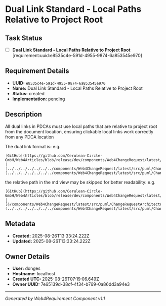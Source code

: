 # Dual Link Standard - Local Paths Relative to Project Root

## Task Status
- [ ] **Dual Link Standard - Local Paths Relative to Project Root** [requirement:uuid:e8535c4e-591d-4955-9874-6a853545e970]

## Requirement Details

- **UUID:** `e8535c4e-591d-4955-9874-6a853545e970`
- **Name:** Dual Link Standard - Local Paths Relative to Project Root
- **Status:** created
- **Implementation:** pending

## Description

All dual links in PDCAs must use local paths that are relative to project root from the document location, ensuring clickable local links work correctly from any PDCA location

The dual link format is: e.g.
```
[GitHub](https://github.com/Cerulean-Circle-GmbH/Web4Articles/blob/release/dev/components/Web4ChangeRequest/latest/src/puml/ChangeRequestArchitecture.puml) | [../../../../../../../components/Web4ChangeRequest/latest/src/puml/ChangeRequestArchitecture.puml](../../../../../../../components/Web4ChangeRequest/latest/src/puml/ChangeRequestArchitecture.puml)
```

the relative path in the md view may be skipped for better readability: e.g.
```
[GitHub](https://github.com/Cerulean-Circle-GmbH/Web4Articles/blob/release/dev/components/Web4ChangeRequest/latest/src/puml/ChangeRequestArchitecture.puml) | [§/components/Web4ChangeRequest/latest/src/puml/ChangeRequestArchitecture.puml](../../../../../../../components/Web4ChangeRequest/latest/src/puml/ChangeRequestArchitecture.puml)
```

## Metadata

- **Created:** 2025-08-26T13:33:24.222Z
- **Updated:** 2025-08-26T13:33:24.222Z

## Owner Details

- **User:** donges
- **Hostname:** localhost
- **Created UTC:** 2025-08-26T07:19:06.649Z
- **Owner UUID:** 7e65139d-38cf-4f34-b769-0a86dd3a94e3

---

*Generated by Web4Requirement Component v1.1*